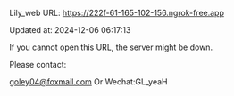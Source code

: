 Lily_web URL: https://222f-61-165-102-156.ngrok-free.app

Updated at: 2024-12-06 06:17:13

If you cannot open this URL, the server might be down.

Please contact: 

goley04@foxmail.com Or Wechat:GL_yeaH